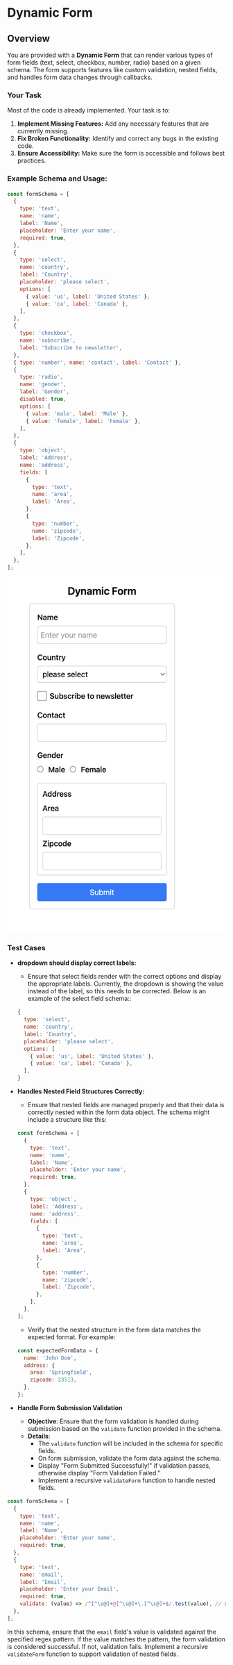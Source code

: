 # Dynamic Form

## Overview

You are provided with a **Dynamic Form** that can render various types of form fields (text, select, checkbox, number, radio) based on a given schema. The form supports features like custom validation, nested fields, and handles form data changes through callbacks.

### Your Task

Most of the code is already implemented. Your task is to:

1. **Implement Missing Features:** Add any necessary features that are currently missing.
2. **Fix Broken Functionality:** Identify and correct any bugs in the existing code.
3. **Ensure Accessibility:** Make sure the form is accessible and follows best practices.

### Example Schema and Usage:

```javascript
const formSchema = [
  {
    type: 'text',
    name: 'name',
    label: 'Name',
    placeholder: 'Enter your name',
    required: true,
  },
  {
    type: 'select',
    name: 'country',
    label: 'Country',
    placeholder: 'please select',
    options: [
      { value: 'us', label: 'United States' },
      { value: 'ca', label: 'Canada' },
    ],
  },
  {
    type: 'checkbox',
    name: 'subscribe',
    label: 'Subscribe to newsletter',
  },
  { type: 'number', name: 'contact', label: 'Contact' },
  {
    type: 'radio',
    name: 'gender',
    label: 'Gender',
    disabled: true,
    options: [
      { value: 'male', label: 'Male' },
      { value: 'female', label: 'Female' },
    ],
  },
  {
    type: 'object',
    label: 'Address',
    name: 'address',
    fields: [
      {
        type: 'text',
        name: 'area',
        label: 'Area',
      },
      {
        type: 'number',
        name: 'zipcode',
        label: 'Zipcode',
      },
    ],
  },
];
```

![Form](./image.png)

### Test Cases

- **dropdown should display correct labels:**

  - Ensure that select fields render with the correct options and display the appropriate labels. Currently, the dropdown is showing the value instead of the label, so this needs to be corrected. Below is an example of the select field schema::

  ```javascript
  {
    type: 'select',
    name: 'country',
    label: 'Country',
    placeholder: 'please select',
    options: [
      { value: 'us', label: 'United States' },
      { value: 'ca', label: 'Canada' },
    ],
  }
  ```

- **Handles Nested Field Structures Correctly:**

  - Ensure that nested fields are managed properly and that their data is correctly nested within the form data object. The schema might include a structure like this:

  ```javascript
  const formSchema = [
    {
      type: 'text',
      name: 'name',
      label: 'Name',
      placeholder: 'Enter your name',
      required: true,
    },
    {
      type: 'object',
      label: 'Address',
      name: 'address',
      fields: [
        {
          type: 'text',
          name: 'area',
          label: 'Area',
        },
        {
          type: 'number',
          name: 'zipcode',
          label: 'Zipcode',
        },
      ],
    },
  ];
  ```

  - Verify that the nested structure in the form data matches the expected format. For example:

  ```javascript
  const expectedFormData = {
    name: 'John Doe',
    address: {
      area: 'Springfield',
      zipcode: 23513,
    },
  };
  ```

- **Handle Form Submission Validation**

  - **Objective**: Ensure that the form validation is handled during submission based on the `validate` function provided in the schema.
  - **Details**:
    - The `validate` function will be included in the schema for specific fields.
    - On form submission, validate the form data against the schema.
    - Display "Form Submitted Successfully!" if validation passes, otherwise display "Form Validation Failed."
    - Implement a recursive `validateForm` function to handle nested fields.

```javascript
const formSchema = [
  {
    type: 'text',
    name: 'name',
    label: 'Name',
    placeholder: 'Enter your name',
    required: true,
  },
  {
    type: 'text',
    name: 'email',
    label: 'Email',
    placeholder: 'Enter your Email',
    required: true,
    validate: (value) => /^[^\s@]+@[^\s@]+\.[^\s@]+$/.test(value), // Email should match regex
  },
];
```

In this schema, ensure that the `email` field's value is validated against the specified regex pattern. If the value matches the pattern, the form validation is considered successful. If not, validation fails. Implement a recursive `validateForm` function to support validation of nested fields.
